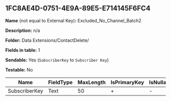 ## 1FC8AE4D-0751-4E9A-89E5-E714145F6FC4

**Name** (not equal to External Key)**:** Excluded_No_Channel_Batch2

**Description:** n/a

**Folder:** Data Extensions/ContactDelete/

**Fields in table:** 1

**Sendable:** Yes (`SubscriberKey` to `Subscriber Key`)

**Testable:** No

| Name | FieldType | MaxLength | IsPrimaryKey | IsNullable | DefaultValue |
| --- | --- | --- | --- | --- | --- |
| SubscriberKey | Text | 50 | + | - |  |
